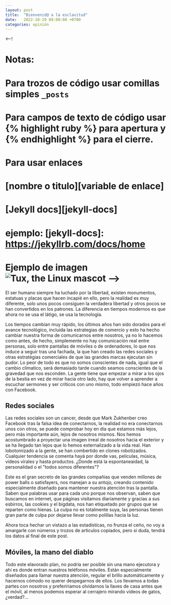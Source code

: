 ```yaml
---
layout: post
title:  "Bienvenid@ a la esclavitud"
date:   2022-10-29 09:00:00 +0700
categories: opinión
---
```

<--!
# Notas:
# Para trozos de código usar comillas simples `_posts`
# Para campos de texto de código usar {% highlight ruby %} para apertura y {% endhighlight %} para el cierre.
# Para usar enlaces 
# [nombre o titulo][variable de enlace]
# [Jekyll docs][jekyll-docs]
# ejemplo: [jekyll-docs]: https://jekyllrb.com/docs/home
# Ejemplo de imagen ![Tux, the Linux mascot](/assets/images/tux.png) -->
El ser humano siempre ha luchado por la libertad, existen monumentos, estatuas y placas que hacen incapié en ello, pero la realidad es muy diferente, solo unos pocos consiguen la verdadera libertad y otros pocos se han convertidos en los patrones. La diferencia en tiempos modernos es que ahora no se usa el látigo, se usa la tecnología.

Los tiempos cambian muy rápido, los últimos años han sido dorados para el avance tecnológico, incluida las estrategias de comercio y esto ha hecho cambiar nuestra forma de comunicarnos entre nosotros, ya no lo hacemos como antes, de hecho, simplemente no hay comunicación real entre personas, solo entre pantallas de móviles o de ordenadores, lo que nos induce a seguir tras una fachada, la que han creado las redes sociales y otras estratégias comerciales de que las grandes marcas ejecutan sin pudor. Lo peor de todo es que no somos conscientes de nada, igual que el cambio climatico, será demasiado tarde cuando seamos conscientes de la gravedad que nos esconden. La gente tiene que empezar a mirar a los ojos de la bestia en vez de mirar hacia otro lado, hay que volver a aprender a escuchar sermones y ser críticos con uno mismo, todo empiezó hace años con Facebook.

## Redes sociales
Las redes sociales son un cancer, desde que Mark Zukhenber creo Facebook tras la falsa idea de conectarnos, la realidad no era conectarnos unos con otros, se puede comprobar hoy en día que estamos más lejos, pero más importante aún, lejos de nosotros mismos. Nos hemos acostumbrado a proyectar una imagen irreal de nosotros hacia el exterior y se ha llegado tan lejos que lo hemos externalizado a la vida real. Han lobotomizado a la gente, se han combertido en clones robotizados. Cualquier tendencia se comenta hayá por donde vas, peliculas, música, vídeos virales y hasta productos. ¿Donde está la espontaneaidad, la personalidad o el "todos somos diferentes"?

Este es el gran secreto de las grandes compañias que venden millones de power balls o satisfayers, nos manejan a su antojo, creando contenido especialmente diseñado para mantener nuestra atención tras la pantalla. Saben que palabras usar para cada uno porque nos observan, saben que buscamos en internet, que páginas visitamos diariamente y gracias a sus esbirros, las cookies y el bigdata, nos han etiquetado por grupos que se reparten como hienas. La culpa no es totalmente suya, las personas tienen gran parte de culpa por dejarse llevar como polillas hacia la luz.

Ahora toca hechar un vistazo a las estadísticas, no frunza el ceño, no voy a amargarle con números y trozos de articulos copiados, pero si duda, tendrá los datos al final de este post. 

## Móviles, la mano del diablo
Todo este elavorado plan, no podría ser posible sin una mano ejecutora y ahí es donde entran nuestros teléfonos móviles. Están especialmente diseñados para llamar nuestra atención, regular el brillo automáticamente y hacernos cómodo no querer despegarnos de ellos. Los llevamos a todas partes con nosotros y prefeririamos olvidarnos la llaves de casa antes que el móvil, al menos podemos esperar al cerrajero mirando vídeos de gatos, ¿verdad?...

